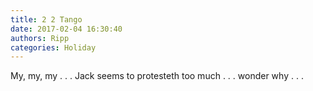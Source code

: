 ```yaml
---
title: 2 2 Tango
date: 2017-02-04 16:30:40
authors: Ripp
categories: Holiday
---
```


 My, my, my . . . Jack seems to protesteth too much . . . wonder why . . .